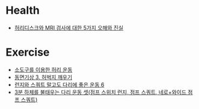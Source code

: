 Health
======

* [허리디스크와 MRI 검사에 대한 5가지 오해와 진실](http://ppss.kr/archives/38267)

# Exercise
* [소도구를 이용한 허리 운동](http://media.daum.net/life/health/today)
* [동면기상 3. 허벅지 깨우기](http://media.daum.net/life/health/diet/newsview?newsId=20150217101005862&RIGHT_LIFE=R1)
* [런지와 스쿼트 말고도 다리에 좋은 운동 6](http://www.huffingtonpost.kr/2015/01/07/story_n_6427164.html)
* [3분 하체를 불태우는 다리 운동 셋(점프 스위치 런지, 점프 스쿼트, 네로+와이드 점프 스쿼트)](http://trainerkang.com/2085)
